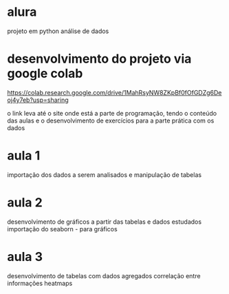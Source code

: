 # alura
 projeto em python
    análise de dados
# desenvolvimento do projeto via google colab
 https://colab.research.google.com/drive/1MahRsyNW8ZKpBf0fOfGDZg6Deoj4y7eb?usp=sharing
 
 o link leva até o site onde está a parte de programação, tendo o conteúdo das aulas e 
 o desenvolvimento de exercícios para a parte prática com os dados
# aula 1
 importação dos dados a serem analisados e manipulação de tabelas
# aula 2
 desenvolvimento de gráficos a partir das tabelas e dados estudados
 importação do seaborn - para gráficos
# aula 3
 desenvolvimento de tabelas com dados agregados
 correlação entre informações
 heatmaps